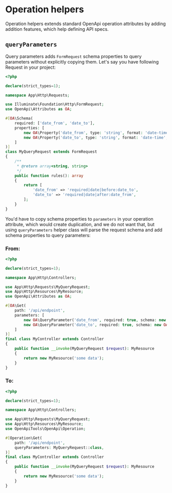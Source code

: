 # Operation helpers

Operation helpers extends standard OpenApi operation attributes by adding addition features, which help defining API specs.

## `queryParameters`

Query parameters adds `FormRequest` schema properties to query parameters without explicitly copying them. Let's say
you have following Request in your project:

```php
<?php

declare(strict_types=1);

namespace App\Http\Requests;

use Illuminate\Foundation\Http\FormRequest;
use OpenApi\Attributes as OA;

#[OA\Schema(
    required: ['date_from', 'date_to'],
    properties: [
        new OA\Property('date_from', type: 'string', format: 'date-time', example: '2025-05-01T00:00:00Z'),
        new OA\Property('date_to', type: 'string', format: 'date-time', example: '2025-06-01T00:00:00Z'),
    ]
)]
class MyQueryRequest extends FormRequest
{
    /**
     * @return array<string, string>
     */
    public function rules(): array
    {
        return [
            'date_from' => 'required|date|before:date_to',
            'date_to' => 'required|date|after:date_from',
        ];
    }
}
```
You'd have to copy schema properties to `parameters` in your operation attribute, which would create duplication, and we do not want that, but using `queryParameters` helper class will parse the request schema 
and add schema properties to query parameters:
### From:
```php
<?php

declare(strict_types=1);

namespace App\Http\Controllers;

use App\Http\Requests\MyQueryRequest;
use App\Http\Resources\MyResource;
use OpenApi\Attributes as OA;

#[OA\Get(
    path: '/api/endpoint',
    parameters: [
        new OA\QueryParameter('date_from', required: true, schema: new OA\Schema(type: 'string', format: 'date-time', example: '2025-05-01T00:00:00Z')),
        new OA\QueryParameter('date_to', required: true, schema: new OA\Schema(type: 'string', format: 'date-time', example: '2025-05-01T00:00:00Z')),
    ]
)]
final class MyController extends Controller
{
    public function __invoke(MyQueryRequest $request): MyResource
    {
        return new MyResource('some data');
    }
}
```
### To:
```php
<?php

declare(strict_types=1);

namespace App\Http\Controllers;

use App\Http\Requests\MyQueryRequest;
use App\Http\Resources\MyResource;
use OpenApiTools\OpenApi\Operation;

#[Operation\Get(
    path: '/api/endpoint',
    queryParameters: MyQueryRequest::class,
)]
final class MyController extends Controller
{
    public function __invoke(MyQueryRequest $request): MyResource
    {
        return new MyResource('some data');
    }
}
```

